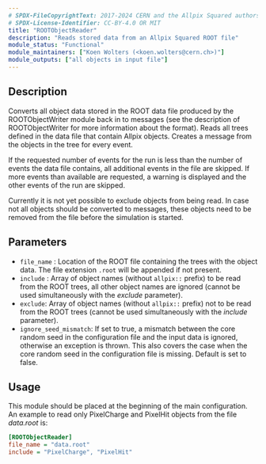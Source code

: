 ```yaml
---
# SPDX-FileCopyrightText: 2017-2024 CERN and the Allpix Squared authors
# SPDX-License-Identifier: CC-BY-4.0 OR MIT
title: "ROOTObjectReader"
description: "Reads stored data from an Allpix Squared ROOT file"
module_status: "Functional"
module_maintainers: ["Koen Wolters (<koen.wolters@cern.ch>)"]
module_outputs: ["all objects in input file"]
---
```


## Description
Converts all object data stored in the ROOT data file produced by the ROOTObjectWriter module back in to messages (see the description of ROOTObjectWriter for more information about the format). Reads all trees defined in the data file that contain Allpix objects. Creates a message from the objects in the tree for every event.

If the requested number of events for the run is less than the number of events the data file contains, all additional events in the file are skipped. If more events than available are requested, a warning is displayed and the other events of the run are skipped.

Currently it is not yet possible to exclude objects from being read. In case not all objects should be converted to messages, these objects need to be removed from the file before the simulation is started.

## Parameters
* `file_name` : Location of the ROOT file containing the trees with the object data. The file extension `.root` will be appended if not present.
* `include` : Array of object names (without `allpix::` prefix) to be read from the ROOT trees, all other object names are ignored (cannot be used simultaneously with the *exclude* parameter).
* `exclude`: Array of object names (without `allpix::` prefix) not to be read from the ROOT trees (cannot be used simultaneously with the *include* parameter).
* `ignore_seed_mismatch`: If set to true, a mismatch between the core random seed in the configuration file and the input data is ignored, otherwise an exception is thrown. This also covers the case when the core random seed in the configuration file is missing. Default is set to false.

## Usage
This module should be placed at the beginning of the main configuration. An example to read only PixelCharge and PixelHit objects from the file *data.root* is:

```ini
[ROOTObjectReader]
file_name = "data.root"
include = "PixelCharge", "PixelHit"
```
